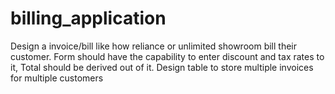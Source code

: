 # billing_application

Design a invoice/bill like how reliance or unlimited showroom bill their customer. Form should have the capability to enter discount and tax rates to it, Total should be derived out of it. Design table to store multiple invoices for multiple customers
